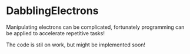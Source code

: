 # DabblingElectrons
Manipulating electrons can be complicated, fortunately programming can be applied to accelerate repetitive tasks!

The code is stil on work, but might be implemented soon!
